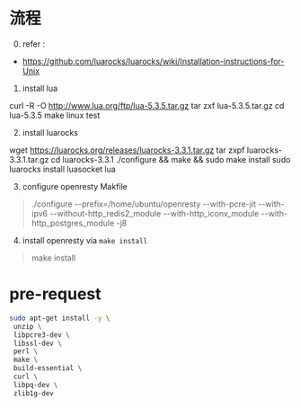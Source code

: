 # 流程

0. refer :
- https://github.com/luarocks/luarocks/wiki/Installation-instructions-for-Unix

1. install lua

curl -R -O http://www.lua.org/ftp/lua-5.3.5.tar.gz
tar zxf lua-5.3.5.tar.gz
cd lua-5.3.5
make linux test


2. install luarocks

wget https://luarocks.org/releases/luarocks-3.3.1.tar.gz
tar zxpf luarocks-3.3.1.tar.gz
cd luarocks-3.3.1
./configure && make && sudo make install
sudo luarocks install luasocket
lua


3. configure openresty Makfile

> ./configure --prefix=/home/ubuntu/openresty --with-pcre-jit --with-ipv6 --without-http_redis2_module --with-http_iconv_module --with-http_postgres_module -j8

4. install openresty via `make install`

> make install

# pre-request
```bash
sudo apt-get install -y \
 unzip \
 libpcre3-dev \
 libssl-dev \
 perl \
 make \
 build-essential \
 curl \
 libpq-dev \
 zlib1g-dev
```